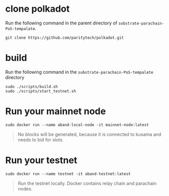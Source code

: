 

#  clone polkadot

Run the following command in the parent directory of `substrate-parachain-PoS-tempalate`.

```commandline
git clone https://github.com/paritytech/polkadot.git
```

# build

Run the following command in the `substrate-parachain-PoS-tempalate` directory
```commandline
sudo ./scripts/build.sh
sudo ./scripts/start_testnet.sh
```
# Run your mainnet node
```commandline
sudo docker run --name aband-local-node -it mainnet-node:latest 
```
> No blocks will be generated, because it is connected to kusama and needs to bid for slots.
# Run your testnet 
```commandline
sudo docker run --name testnet -it aband-testnet:latest 
```
> Run the testnet locally. Docker contains relay chain and parachain nodes.

